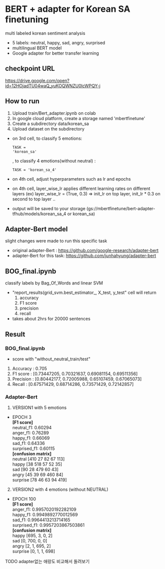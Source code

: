 # BERT + adapter for Korean SA finetuning
multi labeled korean sentiment analysis
- 5 labels: neutral, happy, sad, angry, surprised
- multilingual BERT model
- Google adapter for better transfer learning


## checkpoint URL
https://drive.google.com/open?id=12HOjadTU04waQ_yuKOQWNZU0lcWPQY-j


## How to run
1. Upload train/Bert_adapter.ipynb on colab
2. In google cloud platform, create a storage named 'mbertfinetune'
3. Create a subdirectory data/korean_sa
4. Upload dataset on the subdirectory

- on 3rd cell, to classify 5 emotions: <pre><code>TASK = 'korean_sa'</code></pre>, to classify 4 emotions(without neutral) : <pre><code>TASK = 'korean_sa_4'</code></pre>
- on 4th cell, adjust hyperparameters such as lr and epochs
- on 4th cell, layer_wise_lr applies different learning rates on different layers
    (ex) layer_wise_lr = (True, 0.3) => init_lr on top layer, init_lr * 0.3 on second to top layer ..

- output will be saved to your storage (gs://mbertfinetune/bert-adapter-tfhub/models/korean_sa_4 or korean_sa)


## Adapter-Bert model
slight changes were made to run this specific task
- original adapter-Bert : https://github.com/google-research/adapter-bert
- adapter-Bert for this task: https://github.com/junhahyung/adapter-bert


## BOG_final.ipynb
classify labels by Bag_Of_Words and linear SVM
- "report_results(grid_svm.best_estimator_, X_test, y_test" cell will return 
    1. accuracy
    2. F1 score
    3. precision
    4. recall
- takes about 2hrs for 20000 sentences


## Result
### BOG_final.ipynb
- score with "without_neutral_train/test"
1. Accuracy : 0.705
2. F1 score : [0.73447205, 0.70321637, 0.69081154, 0.69511356]
3. Precision :  [0.80442177, 0.72005988, 0.65107459, 0.67065073]
4. Recall : [0.67571429, 0.68714286, 0.73571429, 0.72142857]
### Adapter-Bert
1. VERSION1 with 5 emotions 
- EPOCH 3\
**[F1 score]**\
neutral_f1: 0.60294\
anger_f1: 0.76289\
happy_f1: 0.66069\
sad_f1:  0.64336\
surprised_f1: 0.60115\
**[confusion matrix]**\
neutral     [410 27 82 67 113]\
happy       [38 518 57 52 35]\
sad         [90 28 479 60 43]\
angry       [45 39 69 460 84]\
surprise    [78 46 63 94 419]

2. VERSION2 with 4 emotions (without NEUTRAL)
- EPOCH 100\
**[F1 score]**\
anger_f1: 0.9957020192282109\
happy_f1: 0.9949892770012569\
sad_f1: 0.9964413213714165\
surprised_f1: 0.9957203867503861\
**[confusion matrix]**\
happy       [695, 3, 0, 2]\
sad         [0, 700, 0, 0]\
angry       [2, 1, 695, 2]\
surprise    [0, 1, 1, 698]


TODO
adapter없는 애랑도 비교해서 돌려보기
